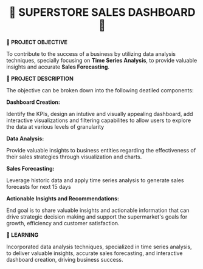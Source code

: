 <h1 align="center"><b>🌟 SUPERSTORE SALES DASHBOARD 🌟</b></h1>



**📌 PROJECT OBJECTIVE**

To contribute to the success of a business by utilizing data analysis techniques, specially focusing on **Time Series Analysis**, to provide valuable insights and accurate **Sales Forecasting**.

**📌 PROJECT DESCRIPTION**

The objective can be broken down into the following deatiled components:

**Dashboard Creation:**

  Identify the KPIs, design an intutive and visually appealing dashboard, add interactive visualizations and filtering capabilites to allow users to explore the data at various levels of granularity

**Data Analysis:**

  Provide valuable insights to business entities regarding the effectiveness of their sales strategies through visualization and charts.

**Sales Forecasting:**

  Leverage historic data and apply time series analysis to generate sales forecasts for next 15 days

**Actionable Insights and Recommendations:**

  End goal is to share valuable insights and actionable information that can drive strategic decision making and support the supermarket's goals for growth, efficiency and customer satisfaction.

**📌 LEARNING**

Incorporated data analysis techniques, specialized in time series analysis, to deliver valuable insights, accurate sales forecasting, and interactive dashboard creation, driving business success.
